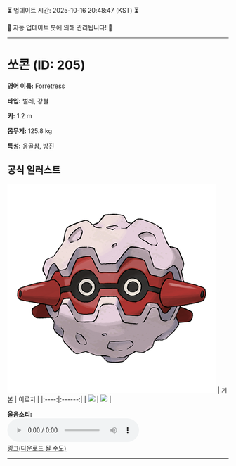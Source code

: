 
⏳ 업데이트 시간: 2025-10-16 20:48:47 (KST) ⏳

🤖 자동 업데이트 봇에 의해 관리됩니다! 🤖

---

# 쏘콘 (ID: 205)
**영어 이름:** Forretress

**타입:** 벌레, 강철

**키:** 1.2 m

**몸무게:** 125.8 kg

**특성:** 옹골참, 방진

## 공식 일러스트
![](https://raw.githubusercontent.com/PokeAPI/sprites/master/sprites/pokemon/other/official-artwork/205.png)
| 기본 | 이로치 |
|:----:|:------:|
| <img src="http://play.pokemonshowdown.com/sprites/ani/forretress.gif" width="200"> | <img src="http://play.pokemonshowdown.com/sprites/ani-shiny/forretress.gif" width="200"> |

**울음소리:**<br><audio controls src="https://raw.githubusercontent.com/PokeAPI/cries/main/cries/pokemon/latest/205.ogg"></audio><br> [링크(다운로드 될 수도)](https://raw.githubusercontent.com/PokeAPI/cries/main/cries/pokemon/latest/205.ogg)


---
